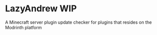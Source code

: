 # LazyAndrew WIP

A Minecraft server plugin update checker for plugins that resides on the Modrinth platform
